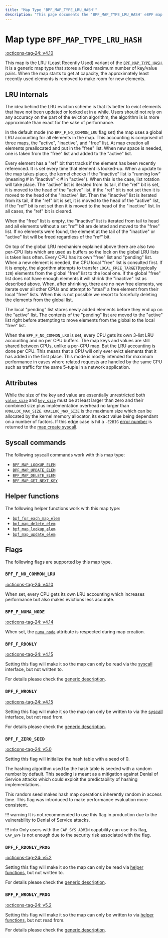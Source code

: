 ```yaml
---
title: "Map Type 'BPF_MAP_TYPE_LRU_HASH'"
description: "This page documents the 'BPF_MAP_TYPE_LRU_HASH' eBPF map type, including its definition, usage, program types that can use it, and examples."
---
```

# Map type `BPF_MAP_TYPE_LRU_HASH`

<!-- [FEATURE_TAG](BPF_MAP_TYPE_LRU_HASH) -->
[:octicons-tag-24: v4.10](https://github.com/torvalds/linux/commit/29ba732acbeece1e34c68483d1ec1f3720fa1bb3)
<!-- [/FEATURE_TAG] -->

This map is the LRU (Least Recently Used) variant of the [`BPF_MAP_TYPE_HASH`](../map-type/BPF_MAP_TYPE_HASH.md). It is a generic map type that stores a fixed maximum number of key/value pairs. When the map starts to get at capacity, the approximately least recently used elements is removed to make room for new elements.

## LRU internals

The idea behind the LRU eviction scheme is that its better to evict elements that have not been updated or looked at in a while. Users should not rely on any accuracy on the part of the eviction algorithm, the algorithm is is more approximate than exact for the sake of performance.

In the default mode (no `BPF_F_NO_COMMON_LRU` flag set) the map uses a global LRU accounting for all elements in the map. This accounting is comprised of three maps, the "active", "inactive", and "free" list. At map creation all elements preallocated and put in the "free" list. When new space is needed, one is taken from the "free" list and added to the "active" list.

Every element has a "ref" bit that tracks if the element has been recently referenced. It is set every time that element is looked-up. When a update to the map takes place, the kernel checks if the "inactive" list is "running low" (meaning # in "inactive" < # in "active"). When this is the case, list rotation will take place. The "active" list is iterated from its tail, if the "ref" bit is set, it is moved to the head of the "active" list, if the "ref" bit is not set then it is moved to the head of the "inactive" list. Then the "inactive" list is iterated from its tail, if the "ref" bit is set, it is moved to the head of the "active" list, if the "ref" bit is not set then it is moved to the head of the "inactive" list. In all cases, the "ref" bit is cleared.

When the "free" list is empty, the "inactive" list is iterated from tail to head and all elements without a set "ref" bit are deleted and moved to the "free" list. If no elements were found, the element at the tail of the "inactive" or "active" list will be freed regardless of the "ref" bit.

On top of the global LRU mechanism explained above there are also two per-CPU lists which are used as buffers so the lock on the global LRU lists is taken less often. Every CPU has its own 
"free" list and "pending" list. When a new element is needed, the CPU local "free" list is consulted first. If it is empty, the algorithm attempts to transfer `LOCAL_FREE_TARGET`(typically `128`) elements from the global "free" list to the local one. If the global "free" list does not have enough elements it will shrink the "inactive" list as described above. When, after shrinking, there are no new free elements, we iterate over all other CPUs and attempt to "steal" a free element from their local "free" lists. When this is not possible we resort to forcefully deleting the elements from the global list.

The local "pending" list stores newly added elements before they end up on the "active" list. The contents of the "pending" list are moved to the "active" list right before attempting to move elements from the global to the local "free" list.

When the `BPF_F_NO_COMMON_LRU` is set, every CPU gets its own 3-list LRU accounting and no per CPU buffers. The map keys and values are still shared between CPUs, unlike a per-CPU map. But the LRU accounting is done per CPU. This means that a CPU will only ever evict elements that it has added in the first place. This mode is mostly intended for maximum performance in cases where related requests are handled by the same CPU such as traffic for the same 5-tuple in a network application.

## Attributes

While the size of the key and value are essentially unrestricted both [`value_size`](../syscall/BPF_MAP_CREATE.md#value_size) and [`key_size`](../syscall/BPF_MAP_CREATE.md#key_size) must be at least larger than zero and their combined size plus implementation overhead no larger than `KMALLOC_MAX_SIZE`. `KMALLOC_MAX_SIZE` is the maximum size which can be allocated by the kernel memory allocator, its exact value being dependant on a number of factors. If this edge case is hit a `-E2BIG` [error number](https://man7.org/linux/man-pages/man3/errno.3.html) is returned to the [map create syscall](../syscall/BPF_MAP_CREATE.md).

## Syscall commands

The following syscall commands work with this map type:

* [`BPF_MAP_LOOKUP_ELEM`](../syscall/BPF_MAP_LOOKUP_ELEM.md)
* [`BPF_MAP_UPDATE_ELEM`](../syscall/BPF_MAP_UPDATE_ELEM.md)
* [`BPF_MAP_DELETE_ELEM`](../syscall/BPF_MAP_DELETE_ELEM.md)
* [`BPF_MAP_GET_NEXT_KEY`](../syscall/BPF_MAP_GET_NEXT_KEY.md)

## Helper functions

The following helper functions work with this map type:

<!-- DO NOT EDIT MANUALLY -->
<!-- [MAP_HELPER_FUNC_REF] -->
 * [`bpf_for_each_map_elem`](../helper-function/bpf_for_each_map_elem.md)
 * [`bpf_map_delete_elem`](../helper-function/bpf_map_delete_elem.md)
 * [`bpf_map_lookup_elem`](../helper-function/bpf_map_lookup_elem.md)
 * [`bpf_map_update_elem`](../helper-function/bpf_map_update_elem.md)
<!-- [/MAP_HELPER_FUNC_REF] -->


## Flags

The following flags are supported by this map type.

### `BPF_F_NO_COMMON_LRU`
<!-- [FEATURE_TAG](BPF_F_NO_COMMON_LRU) -->
[:octicons-tag-24: v4.10](https://github.com/torvalds/linux/commit/29ba732acbeece1e34c68483d1ec1f3720fa1bb3)
<!-- [/FEATURE_TAG] -->

When set, every CPU gets its own LRU accounting which increases performance but also makes evictions less accurate.

### `BPF_F_NUMA_NODE`

[:octicons-tag-24: v4.14](https://github.com/torvalds/linux/commit/96eabe7a40aa17e613cf3db2c742ee8b1fc764d0)

When set, the [`numa_node`](../syscall/BPF_MAP_CREATE.md#numa_node) attribute is respected during map creation.

### `BPF_F_RDONLY`

[:octicons-tag-24: v4.15](https://github.com/torvalds/linux/commit/6e71b04a82248ccf13a94b85cbc674a9fefe53f5)

Setting this flag will make it so the map can only be read via the [syscall](../syscall/index.md) interface, but not written to.

For details please check the [generic description](../syscall/BPF_MAP_CREATE.md#bpf_f_rdonly).

### `BPF_F_WRONLY`

[:octicons-tag-24: v4.15](https://github.com/torvalds/linux/commit/6e71b04a82248ccf13a94b85cbc674a9fefe53f5)

Setting this flag will make it so the map can only be written to via the [syscall](../syscall/index.md) interface, but not read from.

For details please check the [generic description](../syscall/BPF_MAP_CREATE.md#bpf_f_wronly).

### `BPF_F_ZERO_SEED`

[:octicons-tag-24: v5.0](https://github.com/torvalds/linux/commit/96b3b6c9091d23289721350e32c63cc8749686be)

Setting this flag will initialize the hash table with a seed of 0.

The hashing algorithm used by the hash table is seeded with a random number by default. This seeding is meant as a mitigation against Denial of Service attacks which could exploit the predictability of hashing implementations.

This random seed makes hash map operations inherently random in access time. This flag was introduced to make performance evaluation more consistent.

!!! warning
    It is not recommended to use this flag in production due to the vulnerability to Denial of Service attacks.

!!! info
    Only users with the `CAP_SYS_ADMIN` capability can use this flag, `CAP_BPF` is not enough due to the security risk associated with the flag.

### `BPF_F_RDONLY_PROG`

[:octicons-tag-24: v5.2](https://github.com/torvalds/linux/commit/591fe9888d7809d9ee5c828020b6c6ae27c37229)

Setting this flag will make it so the map can only be read via [helper functions](../helper-function/index.md), but not written to.

For details please check the [generic description](../syscall/BPF_MAP_CREATE.md#bpf_f_rdonly_prog).

<!-- TODO:  -->

### `BPF_F_WRONLY_PROG`

[:octicons-tag-24: v5.2](https://github.com/torvalds/linux/commit/591fe9888d7809d9ee5c828020b6c6ae27c37229)

Setting this flag will make it so the map can only be written to via [helper functions](../helper-function/index.md), but not read from.

For details please check the [generic description](../syscall/BPF_MAP_CREATE.md#bpf_f_wronly_prog).

